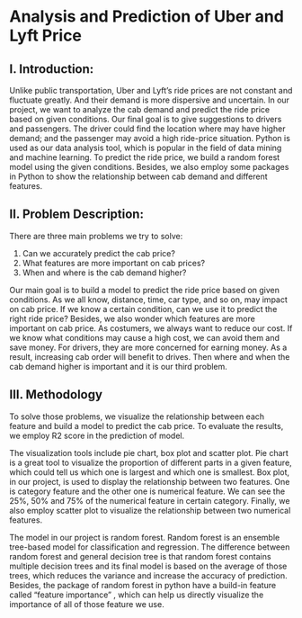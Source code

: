 # Analysis and Prediction of Uber and Lyft Price

## Ⅰ. Introduction:
Unlike public transportation, Uber and Lyft’s ride prices are not constant and fluctuate greatly. And their demand is more dispersive and uncertain. In our project, we want to analyze the cab demand and predict the ride price based on given conditions. Our final goal is to give suggestions to drivers and passengers. The driver could find the location where may have higher demand; and the passenger may avoid a high ride-price situation. Python is used as our data analysis tool, which is popular in the field of data mining and machine learning. To predict the ride price, we build a random forest model using the given conditions. Besides, we also employ some packages in Python to show the relationship between cab demand and different features. 


## Ⅱ. Problem Description:
There are three main problems we try to solve: 
1. Can we accurately predict the cab price? 
2. What features are more important on cab prices? 
3. When and where is the cab demand higher? 

Our main goal is to build a model to predict the ride price based on given conditions. As we all know, distance, time, car type, and so on, may impact on cab price. If we know a certain condition, can we use it to predict the right ride price? Besides, we also wonder which features are more important on cab price. As costumers, we always want to reduce our cost. If we know what conditions may cause a high cost, we can avoid them and save money. For drivers, they are more concerned for earning money. As a result, increasing cab order will benefit to drives. Then where and when the cab demand higher is important and it is our third problem.
 
 ## Ⅲ. Methodology
To solve those problems, we visualize the relationship between each feature and build a model to predict the cab price. To evaluate the results, we employ R2 score in the prediction of model. 

The visualization tools include pie chart, box plot and scatter plot. Pie chart is a great tool to visualize the proportion of different parts in a given feature, which could tell us which one is largest and which one is smallest. Box plot, in our project, is used to display the relationship between two features. One is category feature and the other one is numerical feature. We can see the 25%, 50% and 75% of the numerical feature in certain category. Finally, we also employ scatter plot to visualize the relationship between two numerical features. 

The model in our project is random forest. Random forest is an ensemble tree-based model for classification and regression. The difference between random forest and general decision tree is that random forest contains multiple decision trees and its final model is based on the average of those trees, which reduces the variance and increase the accuracy of prediction. Besides, the package of random forest in python have a build-in feature called “feature importance” , which can help us directly visualize the importance of all of those feature we use. 


